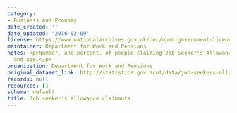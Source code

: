 ```yaml
---
category:
- Business and Economy
date_created: ''
date_updated: '2016-02-09'
license: https://www.nationalarchives.gov.uk/doc/open-government-licence/version/3/
maintainer: Department for Work and Pensions
notes: <p>Number, and percent, of people claiming Job Seeker's Allowance by gender
  and age.</p>
organization: Department for Work and Pensions
original_dataset_link: http://statistics.gov.scot/data/job-seekers-allowance
records: null
resources: []
schema: default
title: Job seeker's allowance claimants
---
```

